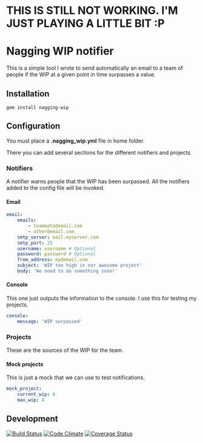# THIS IS STILL NOT WORKING. I'M JUST PLAYING A LITTLE BIT :P

# Nagging WIP notifier

This is a simple tool I wrote to send automatically an email to a 
team of people if the WIP at a given point in time surpasses a
value.

## Installation

```
gem install nagging-wip
```

## Configuration

You must place a __.nagging_wip.yml__ file in home folder.

There you can add several sections for the different notifiers and projects

### Notifiers

A notifier warns people that the WIP has been surpassed. All the notifiers added to the config file will be invoked.

#### Email
```yaml
email:
    emails:
        - teammate@email.com
        - other@email.com
    smtp_server: mail.myserver.com
    smtp_port: 25
    username: username # Optional
    password: password # Optional
    from_address: my@email.com
    subject: 'WIP too high in our awesome project'
    body: 'We need to do something soon!'
```

#### Console

This one just outputs the information to the console. I use this for testing my projects.

```yaml
console:
    message: 'WIP surpassed'
```
### Projects

These are the sources of the WIP for the team.

#### Mock projects

This is just a mock that we can use to test notifications.

```yaml
mock_project:
    current_wip: 6
    max_wip: 4
```

## Development

[![Build Status](https://travis-ci.org/rafadc/nagging-wip.png?branch=master)](https://travis-ci.org/rafadc/nagging-wip) [![Code Climate](https://codeclimate.com/github/rafadc/nagging-wip.png)](https://codeclimate.com/github/rafadc/nagging-wip) [![Coverage Status](https://coveralls.io/repos/rafadc/nagging-wip/badge.png)](https://coveralls.io/r/rafadc/nagging-wip)
